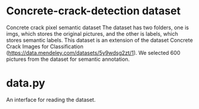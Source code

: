 # Concrete-crack-detection dataset
Concrete crack pixel semantic dataset
The dataset has two folders, one is imgs, which stores the original pictures, and the other is labels, which stores semantic labels.
This dataset is an extension of the dataset Concrete Crack Images for Classification (https://data.mendeley.com/datasets/5y9wdsg2zt/1). We selected 600 pictures from the dataset for semantic annotation.

# data.py
An interface for reading the dataset.
